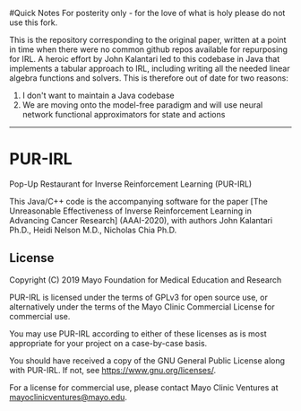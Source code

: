 #Quick Notes
For posterity only - for the love of what is holy please do not use this fork.

This is the repository corresponding to the original paper, written at a point in time when there were no common github repos available for repurposing for IRL. A heroic effort by John Kalantari led to this codebase in Java that implements a tabular approach to IRL, including writing all the needed linear algebra functions and solvers. This is therefore out of date for two reasons:

1. I don't want to maintain a Java codebase
2. We are moving onto the model-free paradigm and will use neural network functional approximators for state and actions

------

# PUR-IRL
Pop-Up Restaurant for Inverse Reinforcement Learning (PUR-IRL)

This Java/C++ code is the accompanying software for the paper 
[The Unreasonable Effectiveness of Inverse Reinforcement Learning in Advancing Cancer Research] (AAAI-2020), with authors John Kalantari Ph.D., Heidi Nelson M.D., Nicholas Chia Ph.D.


License
-------

Copyright (C) 2019 Mayo Foundation for Medical Education and Research

PUR-IRL is licensed under the terms of GPLv3 for open source use, or alternatively under the terms of the Mayo Clinic Commercial License for commercial use.

You may use PUR-IRL according to either of these licenses as is most appropriate for your project on a case-by-case basis.

You should have received a copy of the GNU General Public License along with PUR-IRL.  If not, see <https://www.gnu.org/licenses/>.

For a license for commercial use, please contact Mayo Clinic Ventures at mayoclinicventures@mayo.edu.

